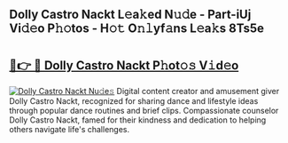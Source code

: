 ## Dolly Castro Nackt L𝚎a𝚔ed N𝚞𝚍e - Part-iUj Vi𝚍𝚎o P𝚑𝚘tos - H𝚘𝚝 O𝚗𝚕yf𝚊ns L𝚎a𝚔s 8Ts5e

# <h2><a href="http://kf1cd8.oniu.top/?m=Dolly+Castro+Nackt">🔗👉 🔴 Dolly Castro Nackt P𝚑ot𝚘𝚜 V𝚒d𝚎o</a></h2>

[![Dolly Castro Nackt Nu𝚍e𝚜](https://i.imgur.com/0qMVB7G.gif)](http://kf1cd8.oniu.top/?m=Dolly+Castro+Nackt)
Digital content creator and amusement giver Dolly Castro Nackt, recognized for sharing dance and lifestyle ideas through popular dance routines and brief clips. Compassionate counselor Dolly Castro Nackt, famed for their kindness and dedication to helping others navigate life's challenges.  
